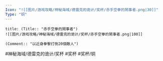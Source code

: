 ```yaml
---
Icon: "![[图片/游戏攻略/神秘海域/德雷克的诡计/奖杯/赤手空拳的鬧事者.png|30]]"
Type: "铜"
---
```

```ad-common-bronze-trophy
title: (Title:: "赤手空拳的鬧事者")
![[图片/游戏攻略/神秘海域/德雷克的诡计/奖杯/赤手空拳的鬧事者.png|100]]

(Comment:: "以近身拳擊打倒20個敵人")
```

#神秘海域/德雷克的诡计/奖杯 #奖杯 #奖杯/铜
